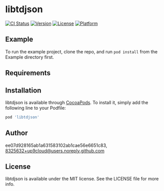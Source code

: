 # libtdjson

[![CI Status](https://img.shields.io/travis/ee07d928165ab1a631583102ab1cae56e6651c83/libtdjson.svg?style=flat)](https://travis-ci.org/ee07d928165ab1a631583102ab1cae56e6651c83/libtdjson)
[![Version](https://img.shields.io/cocoapods/v/libtdjson.svg?style=flat)](https://cocoapods.org/pods/libtdjson)
[![License](https://img.shields.io/cocoapods/l/libtdjson.svg?style=flat)](https://cocoapods.org/pods/libtdjson)
[![Platform](https://img.shields.io/cocoapods/p/libtdjson.svg?style=flat)](https://cocoapods.org/pods/libtdjson)

## Example

To run the example project, clone the repo, and run `pod install` from the Example directory first.

## Requirements

## Installation

libtdjson is available through [CocoaPods](https://cocoapods.org). To install
it, simply add the following line to your Podfile:

```ruby
pod 'libtdjson'
```

## Author

ee07d928165ab1a631583102ab1cae56e6651c83, 8325632+up9cloud@users.noreply.github.com

## License

libtdjson is available under the MIT license. See the LICENSE file for more info.
